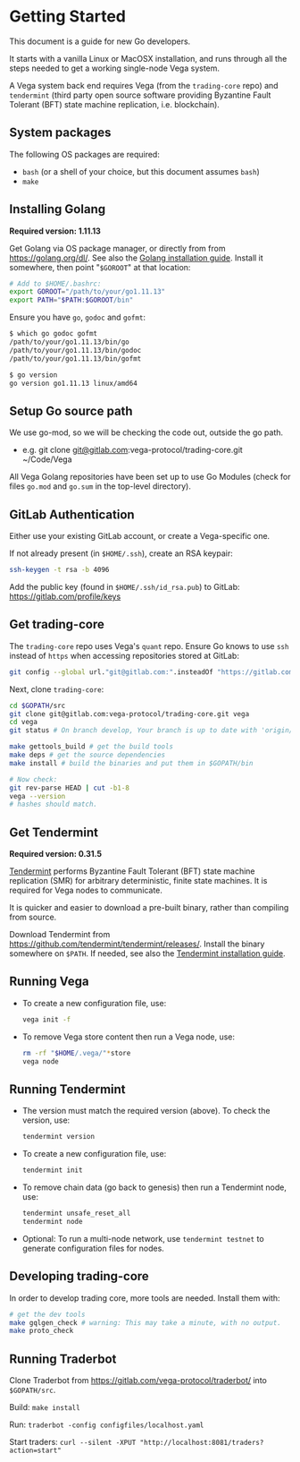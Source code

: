 # Getting Started

This document is a guide for new Go developers.

It starts with a vanilla Linux or MacOSX installation, and runs through all the
steps needed to get a working single-node Vega system.

A Vega system back end requires Vega (from the `trading-core` repo) and
`tendermint` (third party open source software providing Byzantine Fault
Tolerant (BFT) state machine replication, i.e. blockchain).

## System packages

The following OS packages are required:

* `bash` (or a shell of your choice, but this document assumes `bash`)
* `make`

## Installing Golang

**Required version: 1.11.13**

Get Golang via OS package manager, or directly from from https://golang.org/dl/.
See also the [Golang installation guide](https://golang.org/doc/install).
Install it somewhere, then point "`$GOROOT`" at that location:

```bash
# Add to $HOME/.bashrc:
export GOROOT="/path/to/your/go1.11.13"
export PATH="$PATH:$GOROOT/bin"
```

Ensure you have `go`, `godoc` and `gofmt`:

```bash
$ which go godoc gofmt
/path/to/your/go1.11.13/bin/go
/path/to/your/go1.11.13/bin/godoc
/path/to/your/go1.11.13/bin/gofmt

$ go version
go version go1.11.13 linux/amd64
```

## Setup Go source path

We use go-mod, so we will be checking the code out, outside the go path. 

* e.g. git clone git@gitlab.com:vega-protocol/trading-core.git ~/Code/Vega

All Vega Golang repositories have been set up to use Go Modules (check for files
`go.mod` and `go.sum` in the top-level directory).

## GitLab Authentication

Either use your existing GitLab account, or create a Vega-specific one.

If not already present (in `$HOME/.ssh`), create an RSA keypair:

```bash
ssh-keygen -t rsa -b 4096
```

Add the public key (found in `$HOME/.ssh/id_rsa.pub`) to GitLab:
https://gitlab.com/profile/keys

## Get trading-core

The `trading-core` repo uses Vega's `quant` repo. Ensure Go knows to use `ssh`
instead of `https` when accessing repositories stored at GitLab:

```bash
git config --global url."git@gitlab.com:".insteadOf "https://gitlab.com/"
```

Next, clone `trading-core`:

```bash
cd $GOPATH/src
git clone git@gitlab.com:vega-protocol/trading-core.git vega
cd vega
git status # On branch develop, Your branch is up to date with 'origin/develop'.

make gettools_build # get the build tools
make deps # get the source dependencies
make install # build the binaries and put them in $GOPATH/bin

# Now check:
git rev-parse HEAD | cut -b1-8
vega --version
# hashes should match.
```

## Get Tendermint

**Required version: 0.31.5**

[Tendermint](https://tendermint.com/docs/introduction/what-is-tendermint.html)
performs Byzantine Fault Tolerant (BFT) state machine replication (SMR) for
arbitrary deterministic, finite state machines. It is required for Vega nodes to
communicate.

It is quicker and easier to download a pre-built binary, rather than compiling
from source.

Download Tendermint from https://github.com/tendermint/tendermint/releases/.
Install the binary somewhere on `$PATH`. If needed, see also the
[Tendermint installation guide](https://tendermint.com/docs/introduction/install.html).

## Running Vega

* To create a new configuration file, use:

  ```bash
  vega init -f
  ```
* To remove Vega store content then run a Vega node, use:

  ```bash
  rm -rf "$HOME/.vega/"*store
  vega node
  ```

## Running Tendermint

* The version must match the required version (above). To check the version,
  use:
  ```bash
  tendermint version
  ```

* To create a new configuration file, use:
  ```bash
  tendermint init
  ```
* To remove chain data (go back to genesis) then run a Tendermint node, use:

  ```bash
  tendermint unsafe_reset_all
  tendermint node
  ```
* Optional: To run a multi-node network, use `tendermint testnet` to generate
  configuration files for nodes.

## Developing trading-core

In order to develop trading core, more tools are needed. Install them with:

```bash
# get the dev tools
make gqlgen_check # warning: This may take a minute, with no output.
make proto_check
```

## Running Traderbot

Clone Traderbot from https://gitlab.com/vega-protocol/traderbot/ into
`$GOPATH/src`.

Build: `make install`

Run: `traderbot -config configfiles/localhost.yaml`

Start traders: `curl --silent -XPUT "http://localhost:8081/traders?action=start"`
